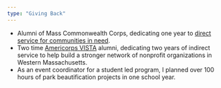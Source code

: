 ```yaml
---
type: "Giving Back"
---
```


* Alumni of Mass Commonwealth Corps, dedicating one year to <a href="http://www.mass-service.org/service_volunteerism/our_programs/commonwealth_corps" target="_blank">direct service for communities in need</a>.
* Two time <a href="http://www.nationalservice.gov/programs/americorps/americorps-vista" targer="_blank"> Americorps VISTA</a> alumni, dedicating two years of indirect service to help build a stronger network of nonprofit organizations in Western Massachusetts.
* As an event coordinator for a student led program, I planned over 100 hours of park beautification projects in one school year.
